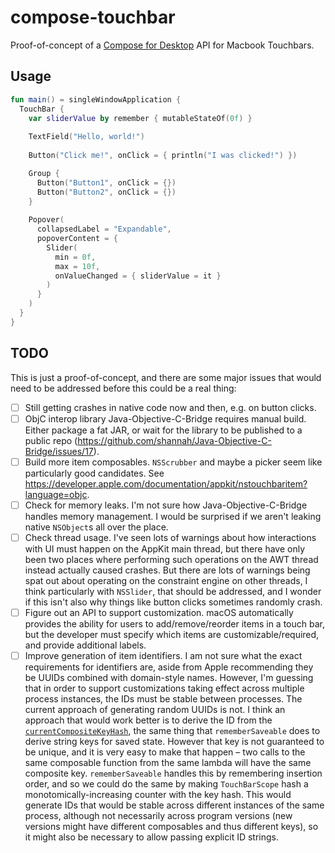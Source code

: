 # compose-touchbar

Proof-of-concept of a [Compose for Desktop](https://www.jetbrains.com/lp/compose/) API for Macbook Touchbars.

## Usage

```kotlin
fun main() = singleWindowApplication {
  TouchBar {
    var sliderValue by remember { mutableStateOf(0f) }
    
    TextField("Hello, world!")
    
    Button("Click me!", onClick = { println("I was clicked!") })

    Group {
      Button("Button1", onClick = {})
      Button("Button2", onClick = {})
    }
    
    Popover(
      collapsedLabel = "Expandable",
      popoverContent = {
        Slider(
          min = 0f,
          max = 10f,
          onValueChanged = { sliderValue = it }
        )
      }
    )
  }
}
```

## TODO

This is just a proof-of-concept, and there are some major issues that would need to be addressed before this could be a real thing:

- [ ] Still getting crashes in native code now and then, e.g. on button clicks.
- [ ] ObjC interop library Java-Objective-C-Bridge requires manual build. Either package a fat JAR, or wait for the library to be published to a public repo (https://github.com/shannah/Java-Objective-C-Bridge/issues/17).
- [ ] Build more item composables. `NSScrubber` and maybe a picker seem like particularly good candidates. See https://developer.apple.com/documentation/appkit/nstouchbaritem?language=objc.
- [ ] Check for memory leaks. I'm not sure how Java-Objective-C-Bridge handles memory management. I would be surprised if we aren't leaking native `NSObject`s all over the place.
- [ ] Check thread usage. I've seen lots of warnings about how interactions with UI must happen on the AppKit main thread, but there have only been two places where performing such operations on the AWT thread instead actually caused crashes. But there are lots of warnings being spat out about operating on the constraint engine on other threads, I think particularly with `NSSlider`, that should be addressed, and I wonder if this isn't also why things like button clicks sometimes randomly crash.
- [ ] Figure out an API to support customization. macOS automatically provides the ability for users to add/remove/reorder items in a touch bar, but the developer must specify which items are customizable/required, and provide additional labels.
- [ ] Improve generation of item identifiers. I am not sure what the exact requirements for identifiers are, aside from Apple recommending they be UUIDs combined with domain-style names. However, I'm guessing that in order to support customizations taking effect across multiple process instances, the IDs must be stable between processes. The current approach of generating random UUIDs is not. I think an approach that would work better is to derive the ID from the [`currentCompositeKeyHash`](https://developer.android.com/reference/kotlin/androidx/compose/runtime/package-summary?authuser=1#currentCompositeKeyHash()), the same thing that `rememberSaveable` does to derive string keys for saved state. However that key is not guaranteed to be unique, and it is very easy to make that happen – two calls to the same composable function from the same lambda will have the same composite key. `rememberSaveable` handles this by remembering insertion order, and so we could do the same by making `TouchBarScope` hash a monotomically-increasing counter with the key hash. This would generate IDs that would be stable across different instances of the same process, although not necessarily across program versions (new versions might have different composables and thus different keys), so it might also be necessary to allow passing explicit ID strings.
